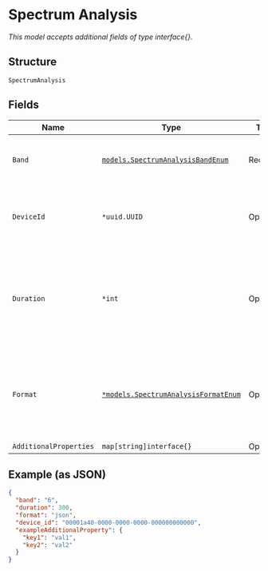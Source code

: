 
# Spectrum Analysis

*This model accepts additional fields of type interface{}.*

## Structure

`SpectrumAnalysis`

## Fields

| Name | Type | Tags | Description |
|  --- | --- | --- | --- |
| `Band` | [`models.SpectrumAnalysisBandEnum`](../../doc/models/spectrum-analysis-band-enum.md) | Required | Band for spectrum analysis. enum: `24`, `5`, `6` |
| `DeviceId` | `*uuid.UUID` | Optional | Device ID of the AP that is performing spectrum analysis |
| `Duration` | `*int` | Optional | Duration of the spectrum analysis in seconds<br><br>**Default**: `300`<br><br>**Constraints**: `<= 600` |
| `Format` | [`*models.SpectrumAnalysisFormatEnum`](../../doc/models/spectrum-analysis-format-enum.md) | Optional | Format of the spectrum analysis data. enum: `json`, `stream`<br><br>**Default**: `"json"` |
| `AdditionalProperties` | `map[string]interface{}` | Optional | - |

## Example (as JSON)

```json
{
  "band": "6",
  "duration": 300,
  "format": "json",
  "device_id": "00001a40-0000-0000-0000-000000000000",
  "exampleAdditionalProperty": {
    "key1": "val1",
    "key2": "val2"
  }
}
```


